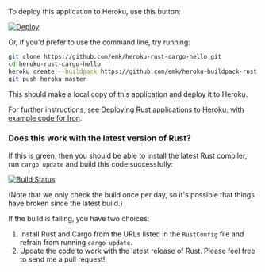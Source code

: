 To deploy this application to Heroku, use this button:

[![Deploy](https://www.herokucdn.com/deploy/button.png)](https://heroku.com/deploy)

Or, if you'd prefer to use the command line, try running:

``` sh
git clone https://github.com/emk/heroku-rust-cargo-hello.git
cd heroku-rust-cargo-hello
heroku create --buildpack https://github.com/emk/heroku-buildpack-rust.git
git push heroku master
```

This should make a local copy of this application and deploy it to Heroku.

For further instructions, see
[Deploying Rust applications to Heroku, with example code for Iron][instructions].

[instructions]: http://www.randomhacks.net/2014/09/17/deploying-rust-heroku-iron/

### Does this work with the latest version of Rust?

If this is green, then you should be able to install the latest Rust
compiler, run `cargo update` and build this code successfully:

[![Build Status](https://travis-ci.org/emk/heroku-rust-cargo-hello.svg?branch=master)](https://travis-ci.org/emk/heroku-rust-cargo-hello)

(Note that we only check the build once per day, so it's possible that
things have broken since the latest build.)

If the build is failing, you have two choices:

1. Install Rust and Cargo from the URLs listed in the `RustConfig` file and
   refrain from running `cargo update`.
2. Update the code to work with the latest release of Rust.  Please feel
   free to send me a pull request!
